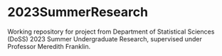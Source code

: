 # 2023SummerResearch

Working repository for project from Department of Statistical Sciences (DoSS) 2023 Summer Undergraduate Research, supervised under Professor Meredith Franklin. 

